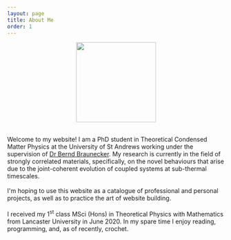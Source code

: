 ```yaml
---
layout: page
title: About Me
order: 1
---
```


<style>
.aligncenter {
    text-align: center;
}
</style>

<p class="aligncenter">
	<img src="{{site.baseurl}}/assets/images/MyMugCircle.png" height="185px" >
</p>
<br>
Welcome to my website! I am a PhD student in Theoretical Condensed Matter Physics at the University of St Andrews working under the 
supervision of <a href="https://www.st-andrews.ac.uk/~bhb/">Dr Bernd Braunecker</a>. My research is currently in the field of strongly correlated materials, specifically, on the novel behaviours that arise due to the joint-coherent evolution of coupled systems at sub-thermal timescales.
<br>
<br>
I'm hoping to use this website as a catalogue of professional and personal projects, as well as to practice the art of website building.
<br>
<br>
I received my 1<sup>st</sup> class MSci (Hons) in Theoretical Physics with Mathematics from Lancaster University in June 2020. In my spare time I enjoy reading, programming, and, as of recently, crochet.
